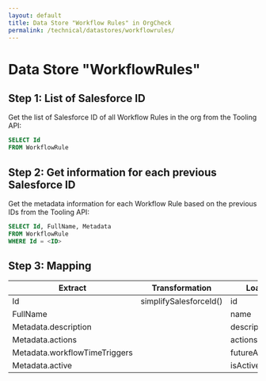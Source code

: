 ```yaml
---
layout: default
title: Data Store "Workflow Rules" in OrgCheck  
permalink: /technical/datastores/workflowrules/
---
```


# Data Store "WorkflowRules"

## Step 1: List of Salesforce ID

Get the list of Salesforce ID of all Workflow Rules in the org from the Tooling API:

```SQL
SELECT Id
FROM WorkflowRule
```

## Step 2: Get information for each previous Salesforce ID

Get the metadata information for each Workflow Rule based on the previous IDs from the Tooling API:

```SQL
SELECT Id, FullName, Metadata 
FROM WorkflowRule 
WHERE Id = <ID>
```

## Step 3: Mapping

| Extract                       | Transformation         | Load          |
| ----------------------------- | ---------------------- | ------------- |
| Id                            | simplifySalesforceId() | id            |
| FullName                      |                        | name          |
| Metadata.description          |                        | description   |
| Metadata.actions              |                        | actions       |
| Metadata.workflowTimeTriggers |                        | futureActions |
| Metadata.active               |                        | isActive      |
